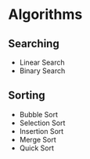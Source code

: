 # Algorithms

## Searching
+ Linear Search
+ Binary Search

## Sorting
+ Bubble Sort
+ Selection Sort
+ Insertion Sort
+ Merge Sort
+ Quick Sort
